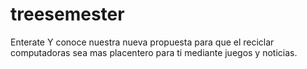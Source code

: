 # treesemester

Enterate Y conoce nuestra nueva propuesta para que el reciclar computadoras sea mas placentero para ti mediante juegos y noticias.